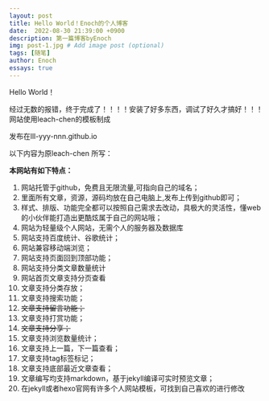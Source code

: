 ```yaml
---
layout: post
title: Hello World！Enoch的个人博客
date:  2022-08-30 21:39:00 +0900
description: 第一篇博客byEnoch
img: post-1.jpg # Add image post (optional)
tags: [随笔]
author: Enoch
essays: true
---
```



Hello World！

经过无数的报错，终于完成了！！！！安装了好多东西，调试了好久才搞好！！！
网站使用leach-chen的模板制成

发布在lll-yyy-nnn.github.io

以下内容为原leach-chen 所写：

**本网站有如下特点：**
1. 网站托管于github，免费且无限流量,可指向自己的域名；
2. 里面所有文章，资源，源码均放在自己电脑上,发布上传到github即可；
3. 样式、排版、功能完全都可以按照自己需求去改动，具极大的灵活性，懂web的小伙伴能打造出更酷炫属于自己的网站哦；
4. 网站为轻量级个人网站，无需个人的服务器及数据库
5. 网站支持百度统计、谷歌统计；
6. 网站兼容移动端浏览；
7. 网站支持页面回到顶部功能；
8. 网站支持分类文章数量统计
9. 网站首页文章支持分页查看
10. 文章支持分类存放；
11. 文章支持搜索功能；
12. ~~文章支持留言功能；~~
13. 文章支持打赏功能；
14. ~~文章支持分享；~~
15. 文章支持浏览数量统计；
16. 文章支持上一篇，下一篇查看；
17. 文章支持tag标签标记；
18. 文章支持底部最近文章查看；
19. 文章编写均支持markdown，基于jekyll编译可实时预览文章；
20. 在jekyll或者hexo官网有许多个人网站模板，可找到自己喜欢的进行修改

